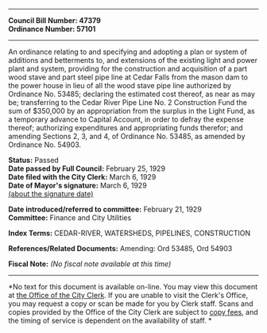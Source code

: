 * * * * *  
  
**Council Bill Number: [](#h0)[](#h2)47379**   
**Ordinance Number: 57101**  
  
* * * * *  
  
An ordinance relating to and specifying and adopting a plan or system of additions and betterments to, and extensions of the existing light and power plant and system, providing for the construction and acquisition of a part wood stave and part steel pipe line at Cedar Falls from the mason dam to the power house in lieu of all the wood stave pipe line authorized by Ordinance No. 53485; declaring the estimated cost thereof, as near as may be; transferring to the Cedar River Pipe Line No. 2 Construction Fund the sum of $350,000 by an appropriation from the surplus in the Light Fund, as a temporary advance to Capital Account, in order to defray the expense thereof; authorizing expenditures and appropriating funds therefor; and amending Sections 2, 3, and 4, of Ordinance No. 53485, as amended by Ordinance No. 54903.  
  
**Status:** Passed   
**Date passed by Full Council:** February 25, 1929   
**Date filed with the City Clerk:** March 6, 1929   
**Date of Mayor's signature:** March 6, 1929   
[(about the signature date)](/~public/approvaldate.htm)   
  
  
**Date introduced/referred to committee:** February 21, 1929   
**Committee:** Finance and City Utilities   
  
**Index Terms:** CEDAR-RIVER, WATERSHEDS, PIPELINES, CONSTRUCTION  
  
**References/Related Documents:** Amending: Ord 53485, Ord 54903  
  
**Fiscal Note:** *(No fiscal note available at this time)*  
  
* * * * *  
  
*No text for this document is available on-line. You may view this document at [the Office of the City Clerk](http://www.seattle.gov/leg/clerk/contactUs.htm). If you are unable to visit the Clerk's Office, you may request a copy or scan be made for you by Clerk staff. Scans and copies provided by the Office of the City Clerk are subject to [copy fees](http://clerk.seattle.gov/~public/clerkfees.htm), and the timing of service is dependent on the availability of staff. *  
  
  
